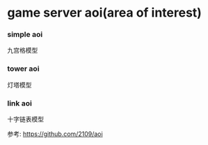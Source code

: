 # game server aoi(area of interest)

### simple aoi
九宫格模型


### tower aoi
灯塔模型


### link aoi
	
十字链表模型

参考: https://github.com/2109/aoi